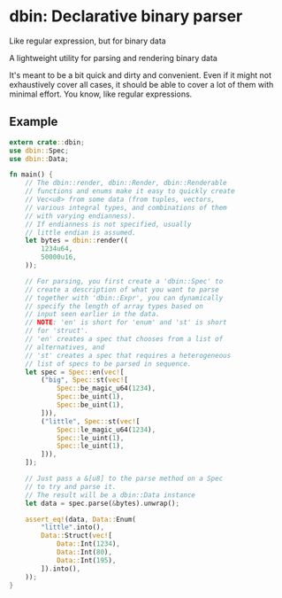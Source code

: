 # dbin: Declarative binary parser

Like regular expression, but for binary data

A lightweight utility for parsing and rendering binary data

It's meant to be a bit quick and dirty and convenient.
Even if it might not exhaustively cover all cases, it should
be able to cover a lot of them with minimal effort. You know,
like regular expressions.

## Example

```rust
extern crate::dbin;
use dbin::Spec;
use dbin::Data;

fn main() {
    // The dbin::render, dbin::Render, dbin::Renderable
    // functions and enums make it easy to quickly create
    // Vec<u8> from some data (from tuples, vectors,
    // various integral types, and combinations of them
    // with varying endianness).
    // If endianness is not specified, usually
    // little endian is assumed.
    let bytes = dbin::render((
        1234u64,
        50000u16,
    ));

    // For parsing, you first create a 'dbin::Spec' to
    // create a description of what you want to parse
    // together with 'dbin::Expr', you can dynamically
    // specify the length of array types based on
    // input seen earlier in the data.
    // NOTE: 'en' is short for 'enum' and 'st' is short
    // for 'struct'.
    // 'en' creates a spec that chooses from a list of
    // alternatives, and
    // 'st' creates a spec that requires a heterogeneous
    // list of specs to be parsed in sequence.
    let spec = Spec::en(vec![
        ("big", Spec::st(vec![
            Spec::be_magic_u64(1234),
            Spec::be_uint(1),
            Spec::be_uint(1),
        ])),
        ("little", Spec::st(vec![
            Spec::le_magic_u64(1234),
            Spec::le_uint(1),
            Spec::le_uint(1),
        ])),
    ]);

    // Just pass a &[u8] to the parse method on a Spec
    // to try and parse it.
    // The result will be a dbin::Data instance
    let data = spec.parse(&bytes).unwrap();

    assert_eq!(data, Data::Enum(
        "little".into(),
        Data::Struct(vec![
            Data::Int(1234),
            Data::Int(80),
            Data::Int(195),
        ]).into(),
    ));
}
```
